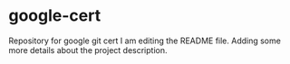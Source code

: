 # google-cert
Repository for google git cert
I am editing the README file. Adding some more details about the project description.
